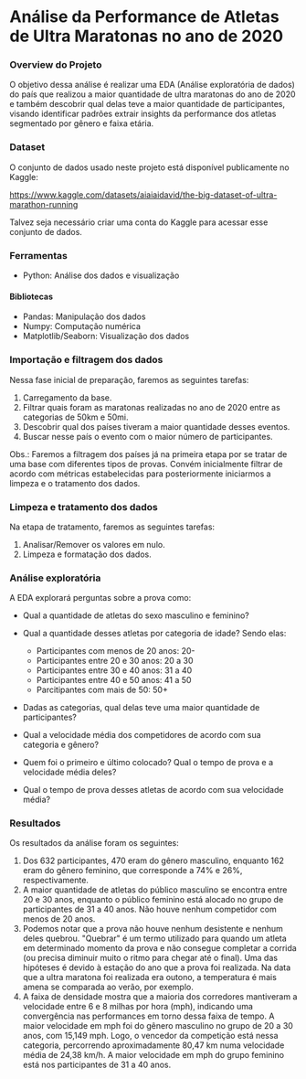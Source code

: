 # Análise da Performance de Atletas de Ultra Maratonas no ano de 2020

### Overview do Projeto

O objetivo dessa análise é realizar uma EDA (Análise exploratória de dados) do país que realizou a maior quantidade de ultra maratonas do ano de 2020 e também descobrir qual delas teve a maior quantidade de participantes, visando identificar padrões extrair insights da performance dos atletas segmentado por gênero e faixa etária. 

### Dataset

O conjunto de dados usado neste projeto está disponível publicamente no Kaggle:

https://www.kaggle.com/datasets/aiaiaidavid/the-big-dataset-of-ultra-marathon-running

Talvez seja necessário criar uma conta do Kaggle para acessar esse conjunto de dados.

### Ferramentas 

- Python: Análise dos dados e visualização
  
#### Bibliotecas

- Pandas: Manipulação dos dados
- Numpy: Computação numérica
- Matplotlib/Seaborn: Visualização dos dados

### Importação e filtragem dos dados
Nessa fase inicial de preparação, faremos as seguintes tarefas:

1. Carregamento da base.
2. Filtrar quais foram as maratonas realizadas no ano de 2020 entre as categorias de 50km e 50mi.
3. Descobrir qual dos países tiveram a maior quantidade desses eventos.
4. Buscar nesse país o evento com o maior número de participantes.
   
Obs.: Faremos a filtragem dos países já na primeira etapa por se tratar de uma base com diferentes tipos de provas. Convém inicialmente filtrar de acordo com métricas estabelecidas para posteriormente iniciarmos a limpeza e o tratamento dos dados.

### Limpeza e tratamento dos dados

Na etapa de tratamento, faremos as seguintes tarefas:
1. Analisar/Remover os valores em nulo.
2. Limpeza e formatação dos dados.

### Análise exploratória

A EDA explorará perguntas sobre a prova como:

- Qual a quantidade de atletas do sexo masculino e feminino?
- Qual a quantidade desses atletas por categoria de idade? Sendo elas:
  
  - Participantes com menos de 20 anos: 20-
  - Participantes entre 20 e 30 anos: 20 a 30
  - Participantes entre 30 e 40 anos: 31 a 40
  - Participantes entre 40 e 50 anos: 41 a 50
  - Parcitipantes com mais de 50: 50+

 - Dadas as categorias, qual delas teve uma maior quantidade de participantes?
 - Qual a velocidade média dos competidores de acordo com sua categoria e gênero?
 - Quem foi o primeiro e último colocado? Qual o tempo de prova e a velocidade média deles?
 - Qual o tempo de prova desses atletas de acordo com sua velocidade média?

### Resultados

Os resultados da análise foram os seguintes:
1. Dos 632 participantes, 470 eram do gênero masculino, enquanto 162 eram do gênero feminino, que corresponde a 74% e 26%, respectivamente.
2. A maior quantidade de atletas do público masculino se encontra entre 20 e 30 anos, enquanto o público feminino está alocado no grupo de participantes de 31 a 40 anos. Não houve nenhum competidor com menos de 20 anos.
3. Podemos notar que a prova não houve nenhum desistente e nenhum deles quebrou. "Quebrar" é um termo utilizado para quando um atleta em determinado momento da prova e não consegue completar a corrida
(ou precisa diminuir muito o ritmo para chegar até o final). Uma das hipóteses é devido à estação do ano que a prova foi realizada. Na data que a ultra maratona foi realizada era outono, a temperatura é mais amena se comparada ao verão, por exemplo.
4. A faixa de densidade mostra que a maioria dos corredores mantiveram a velocidade entre 6 e 8 milhas por hora (mph), indicando uma convergência nas performances em torno dessa faixa de tempo. A maior velocidade em mph foi do gênero masculino no grupo de 20 a 30 anos, com 15,149 mph. Logo, o vencedor da competição está nessa categoria, percorrendo aproximadamente 80,47 km numa velocidade média de 24,38 km/h. A maior velocidade em mph do grupo feminino está nos participantes de 31 a 40 anos.


